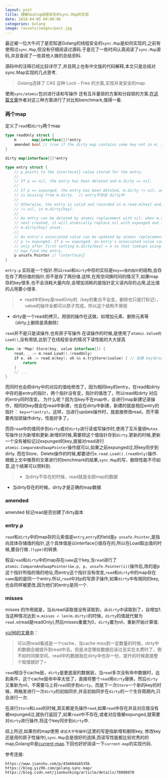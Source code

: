 ```yaml
---
layout: post
title: 理解Goalng线程安全的sync.Map的实现
date: 2018-04-05 09:00:06
categories: Golang
image: /assets/images/post.jpg
---
```


最近被一位大牛问了是否知道Golang的线程安全的`sync.Map`是如何实现的,之前有使用过`sync.Map`,但没有仔细阅读过源码.于是花了一些时间认真阅读了`sync.Map`源码,并且查阅了一些其他人做的总结资料.

源码中的注释已经比较详尽了,并且网上也有中文版的代码解释,本文只是总结对sync.Map实现的几点思考.

>Golang选择了 CAS 这种 Lock - Free 的方案,实现并发安全的map.

使用`sync/atomic`包对进行读和写操作
还有互斥量锁的方案和分段锁的方案.[在这篇文章](https://www.jianshu.com/p/43e66dab535b)作者对这三种方案进行了对比和benchmark,值得一看.

### 两个map

定义了`read`和`dirty`两个map

```go
type readOnly struct {
	m       map[interface{}]*entry
	amended bool // true if the dirty map contains some key not in m. // key在dirty中,不在read中
}

dirty map[interface{}]*entry

type entry struct {
	// p points to the interface{} value stored for the entry.
	//
	// If p == nil, the entry has been deleted and m.dirty == nil.
	//
	// If p == expunged, the entry has been deleted, m.dirty != nil, and the entry
	// is missing from m.dirty.  // entry不存在 dirty中
	//
	// Otherwise, the entry is valid and recorded in m.read.m[key] and, if m.dirty
	// != nil, in m.dirty[key].
	//
	// An entry can be deleted by atomic replacement with nil: when m.dirty is
	// next created, it will atomically replace nil with expunged and leave
	// m.dirty[key] unset.
	//
	// An entry's associated value can be updated by atomic replacement, provided
	// p != expunged. If p == expunged, an entry's associated value can be updated
	// only after first setting m.dirty[key] = e so that lookups using the dirty
	// map find the entry.
	p unsafe.Pointer // *interface{}
}
```

`entry.p` 实际是一个指针.所以`read`和`dirty`中存的实际是`key=>值的指针`的结构,会存在存了两份值的指针,但不是存了两份值.这样,在用空间换时间的情况下,如果map存的key很多,也不会消耗大量内存,会增加消耗的是指针定义读内存的占用,这比值的占用要小很多.

> + read中的key是readOnly的（key的集合不会变，删除也只是打标记），value的操作全都可以原子完成，所以这个结构不用锁
+ dirty是一个read的拷贝，用锁的操作在这做，如增加元素、删除元素等（dirty上删除是真删除）

`read`并不是只是读操作,也有原子写操作.在读操作的时候,是使用了`atomic.Value的Load()`,没有用锁,达到了在线程安全的情况下读性能的大大提高

```go
func (m *Map) Store(key, value interface{}) {
	read, _ := m.read.Load().(readOnly)
	if e, ok := read.m[key]; ok && e.tryStore(&value) { // 如果 key在read.m中，相当于update操作，会直接修改read(cache层),而不会再去dirty进行加锁的赋值操作
		return
	}
	// ...
}
```

而同时也会把dirty中的对应的值给修改了，因为相同key的entry，在read和dirty中存的是entry的指针，两个指针没有变，指针的值改了，所以read和dirty 对应的entry同时改变。
为什么呢？因为当key不在map中，会进行map新建记录操作，相同的key既会在read中新建，也会在dirty中新建，新建的就是相应entry的指针： `key=>*(entry)`。这样，当进行update操作时，就直接修改read，而不需要再加锁操作dirty，性能好多了。

而将`read`中的值同步到`dirty`或对`dirty`进行读或写操作时,使用了互斥量锁`Mutex`.
写操作分为新增和更新.新增的时候,需要把这个值指针存到`dirty`.更新的时候,更新一个没有被标记过expunged的key,直接对read进行`atomic.CompareAndSwapPointer`操作就可以,如果之前expunged过,将key同步到dirty.
而在Store、Delete操作的时候,都要进行`m.read.Load().(readOnly)`操作.根据上文中推荐的文章进行的benchmark的结果,`sync.Map`的写、删除性能不尽如意,这个结果可以预料到.

> + 当dirty不存在的时候，read就是全部map的数据
+ 当dirty存在的时候，dirty才是正确的map数据

### amended
amended 标记read是否创建了dirty副本

### entry.p
`read`和`dirty`中的map存的元素值是`entry`,`entry`的field是`p unsafe.Pointer`,是指向具体存储值的指针,这个具体值是以interface{}值存在的,所以在Load取出值的时候,要自行做`.(type)`的转换.

假设`read`和`dirty`中的map存在`name`这个key,当`read`进行了`atomic.CompareAndSwapPointer(&e.p, p, unsafe.Pointer(i))`操作后,改的是p这个指针所指的值的地址,而entry这个指针没有改变,`read`和`dirty`中的map存在`name`指的是同一个entry.所以,`read`中对p的写原子操作,如果`dirty`中有相同的key,也会同样被更改,因为他们的entry是同一个.

### misses

misses 的作用就是，当从read读取值没有读取到，从`dirty`中读取到了，自增加1. 当这种情况达到 `m.misses < len(m.dirty)`的时候，`dirty`的值就代替为`read.m`(read是readOnly),然后misses重置为0，`dirty`置为nil，重新开始计算值.

[yiz96的文章中](https://blog.yiz96.com/golang-sync-map/)：

>可以把read看成是一个cache，当cache miss到一定数量的时候，dirty中的数据会被提升到read中去。但是决定哪些数据应该过去实在太费时了，倒不如时间换空间，read中的数据我在dirty中也存一份，提升的时候直接整个赋值就好了~

`read`相当于cache层，`dirty`是更底层的数据层，当`read`多次没有命中数据时，达到条件，这个cache层命中率太低了，直接将整个`read`用`dirty`替换，然后`dirty`又重新为nil，不需要马上将`read`同步到`dirty`，而是下一次`Store`一个新的key的时候，再触发进行一次`dirty`的初始同步,并且初始同步在`dirty`的一个生存周期内,只会进行一次.

在进行`Store`和`Load`的时候,其实都是先操作`read`,如果`read`中存在并且对应值没有被expunged过,就执行返回了,如果`read`中不存在,或者对应值被expunged,就需要对`dirty`进行操作,将这个key同步到`dirty`中.

综上所述,如果你的map使用 `读远大于写操作`(这里的写是指新增和删除key, 修改key还是用的原子性操作),`sync.Map`会是很好的选择,而读写性能都比较优秀的的map,Golang中是[current-map](https://github.com/orcaman/concurrent-map).下回也好好阅读一下`current-map`的实现代码.


参考连接:
```
https://www.jianshu.com/p/43e66dab535b
https://blog.yiz96.com/golang-sync-map/
https://blog.csdn.net/jiankunking/article/details/78808978
```
